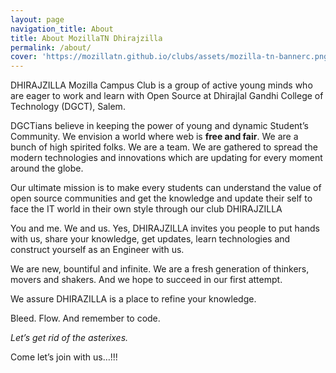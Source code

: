 ```yaml
---
layout: page
navigation_title: About
title: About MozillaTN Dhirajzilla
permalink: /about/
cover: 'https://mozillatn.github.io/clubs/assets/mozilla-tn-bannerc.png'
---
```


DHIRAJZILLA Mozilla Campus Club is a group of active young minds who are eager to work and learn with Open Source at Dhirajlal Gandhi College of Technology (DGCT), Salem.

DGCTians believe in keeping the power of young and dynamic Student’s Community. We envision a world where web is **free and fair**.
We are a bunch of high spirited folks. We are a team. We are gathered to spread the modern technologies and innovations which are updating for every moment around the globe.

Our ultimate mission is to make every students can understand the value of open source communities and get the knowledge and update their self to face the IT world in their own style through our club DHIRAJZILLA

You and me. We and us. Yes, DHIRAJZILLA invites you people to put hands with us, share your knowledge, get updates, learn technologies and construct yourself as an Engineer with us.

We are new, bountiful and infinite. We are a fresh generation of thinkers, movers and shakers. And we hope to succeed in our first attempt.

We assure DHIRAZILLA is a place to refine your knowledge.

Bleed. Flow. And remember to code.

*Let’s get rid of the asterixes.*

Come let’s join with us…!!!

